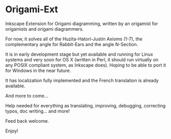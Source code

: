 # Origami-Ext
Inkscape Extension for Origami diagramming, written by an origamist for origamists and origami diagrammers.

For now, it solves all of the Huzita-Hatori-Justin Axioms (1-7), the complementary angle for Rabbit-Ears and the angle N-Section.

It is in early development stage but yet available and running for Linux systems and very soon for OS X (written in Perl, it should run virtually on any POSIX compliant system, as Inkscape does). Hoping to be able to port it for Windows in the near future.

It has localization fully implemented and the French translation is already available.

And more to come...

Help needed for everything as translating, improving, debugging, correcting typos, doc writing... and more!

Feed back welcome.

Enjoy!

